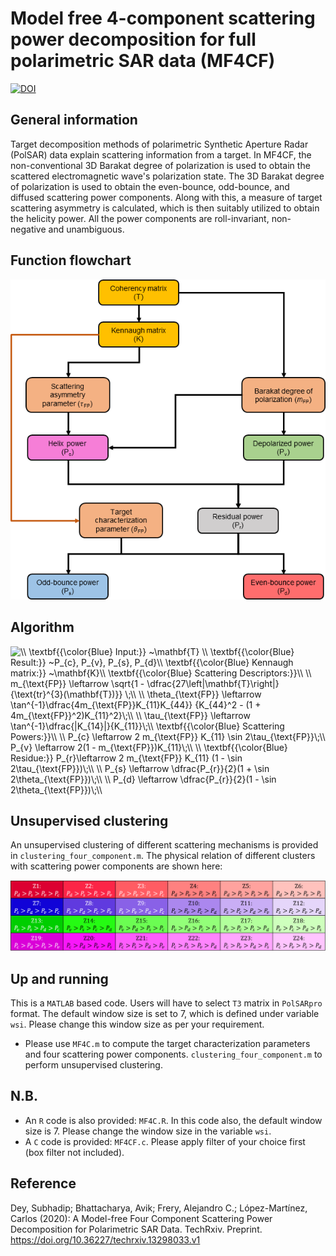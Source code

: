 # Model free 4-component scattering power decomposition for full polarimetric SAR data (MF4CF)
[![DOI](https://img.shields.io/badge/DOI-https%3A%2F%2Fdoi.org%2F10.36227%2Ftechrxiv.13298033.v1-blue)](https://doi.org/10.36227/techrxiv.13298033.v1)

## General information
Target decomposition methods of polarimetric Synthetic Aperture Radar (PolSAR) data explain scattering information from a target. In MF4CF, the non-conventional 3D Barakat degree of polarization is used to obtain the scattered electromagnetic wave's polarization state. 
The 3D Barakat degree of polarization is used to obtain the even-bounce, odd-bounce, and diffused scattering power components. Along with this, a measure of target scattering asymmetry is calculated, which is then suitably utilized to obtain the helicity power. 
All the power components are roll-invariant, non-negative and unambiguous.

## Function flowchart

<p align="center">
  <img src="flow_chart_MF4CF.png" alt="Mf4CF algorithm"/>
</p>

## Algorithm

<img src="https://latex.codecogs.com/gif.latex?\\&space;\textbf{{\color{Blue}&space;Input:}}&space;~\mathbf{T}&space;\\&space;\textbf{{\color{Blue}&space;Result:}}&space;~P_{c},&space;P_{v},&space;P_{s},&space;P_{d}\\&space;\textbf{{\color{Blue}&space;Kennaugh&space;matrix:}}&space;~\mathbf{K}\\&space;\textbf{{\color{Blue}&space;Scattering&space;Descriptors:}}\\&space;\\&space;m_{\text{FP}}&space;\leftarrow&space;\sqrt{1&space;-&space;\dfrac{27\left|\mathbf{T}\right|}{\text{tr}^{3}(\mathbf{T})}}&space;\;\\&space;\\&space;\theta_{\text{FP}}&space;\leftarrow&space;\tan^{-1}\dfrac{4m_{\text{FP}}K_{11}K_{44}}&space;{K_{44}^2&space;-&space;(1&space;&plus;&space;4m_{\text{FP}}^2)K_{11}^2}\;\\&space;\\&space;\tau_{\text{FP}}&space;\leftarrow&space;\tan^{-1}\dfrac{|K_{14}|}{K_{11}}\;\\&space;\textbf{{\color{Blue}&space;Scattering&space;Powers:}}\\&space;\\&space;P_{c}&space;\leftarrow&space;2&space;m_{\text{FP}}&space;K_{11}&space;\sin&space;2\tau_{\text{FP}}\;\\&space;P_{v}&space;\leftarrow&space;2(1&space;-&space;m_{\text{FP}})K_{11}\;\\&space;\\&space;\textbf{{\color{Blue}&space;Residue:}}&space;P_{r}\leftarrow&space;2&space;m_{\text{FP}}&space;K_{11}&space;(1&space;-&space;\sin&space;2\tau_{\text{FP}})\;\\&space;\\&space;P_{s}&space;\leftarrow&space;\dfrac{P_{r}}{2}(1&space;&plus;&space;\sin&space;2\theta_{\text{FP}})\;\\&space;\\&space;P_{d}&space;\leftarrow&space;\dfrac{P_{r}}{2}(1&space;-&space;\sin&space;2\theta_{\text{FP}})\;\\" title="\\ \textbf{{\color{Blue} Input:}} ~\mathbf{T} \\ \textbf{{\color{Blue} Result:}} ~P_{c}, P_{v}, P_{s}, P_{d}\\ \textbf{{\color{Blue} Kennaugh matrix:}} ~\mathbf{K}\\ \textbf{{\color{Blue} Scattering Descriptors:}}\\ \\ m_{\text{FP}} \leftarrow \sqrt{1 - \dfrac{27\left|\mathbf{T}\right|}{\text{tr}^{3}(\mathbf{T})}} \;\\ \\ \theta_{\text{FP}} \leftarrow \tan^{-1}\dfrac{4m_{\text{FP}}K_{11}K_{44}} {K_{44}^2 - (1 + 4m_{\text{FP}}^2)K_{11}^2}\;\\ \\ \tau_{\text{FP}} \leftarrow \tan^{-1}\dfrac{|K_{14}|}{K_{11}}\;\\ \textbf{{\color{Blue} Scattering Powers:}}\\ \\ P_{c} \leftarrow 2 m_{\text{FP}} K_{11} \sin 2\tau_{\text{FP}}\;\\ P_{v} \leftarrow 2(1 - m_{\text{FP}})K_{11}\;\\ \\ \textbf{{\color{Blue} Residue:}} P_{r}\leftarrow 2 m_{\text{FP}} K_{11} (1 - \sin 2\tau_{\text{FP}})\;\\ \\ P_{s} \leftarrow \dfrac{P_{r}}{2}(1 + \sin 2\theta_{\text{FP}})\;\\ \\ P_{d} \leftarrow \dfrac{P_{r}}{2}(1 - \sin 2\theta_{\text{FP}})\;\\" />

## Unsupervised clustering
An unsupervised clustering of different scattering mechanisms is provided in `clustering_four_component.m`. The physical relation of different clusters with scattering power components are shown here:

<p align="center">
  <img src="clusters1.png" alt="Opening the plugin"/>
</p>


## Up and running
This is a `MATLAB` based code. Users will have to select `T3` matrix in `PolSARpro` format. The default window size is set to 7, which is defined under variable `wsi`. Please change this window size as per your requirement. 

- Please use `MF4C.m` to compute the target characterization parameters and four scattering power components. `clustering_four_component.m` to perform unsupervised clustering.

## N.B.
- An `R` code is also provided: `MF4C.R`. In this code also, the default window size is 7. Please change the window size in the variable `wsi`.
- A `C` code is provided: `MF4CF.c`. Please apply filter of your choice first (box filter not included).

## Reference
Dey, Subhadip; Bhattacharya, Avik; Frery, Alejandro C.; López-Martínez, Carlos (2020): A Model-free Four Component Scattering Power Decomposition for Polarimetric SAR Data. TechRxiv. Preprint. https://doi.org/10.36227/techrxiv.13298033.v1
